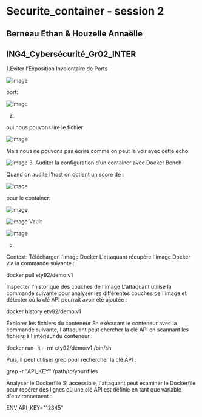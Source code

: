 # Securite_container - session 2
## Berneau Ethan & Houzelle Annaëlle
## ING4_Cybersécurité_Gr02_INTER

1.Éviter l’Exposition Involontaire de Ports 

![image](https://github.com/user-attachments/assets/91cf8899-1c4c-46c6-9dcc-5a2d471783aa)

port: 

![image](https://github.com/user-attachments/assets/6edfd505-d58d-4c8d-ab50-29a2c91e0b9d)

2.
oui nous pouvons lire le fichier

![image](https://github.com/user-attachments/assets/bcf814d0-16d6-42e6-b819-e6d59d5b0f77)

Mais nous ne pouvons pas écrire comme on peut le voir avec cette echo:

![image](https://github.com/user-attachments/assets/dfcdf371-cf10-4b53-be5f-8cf5043edf0d)
3. Auditer la configuration d’un container avec Docker Bench

Quand on audite l'host on obtient un score de :

![image](https://github.com/user-attachments/assets/3bee5764-4f53-45dd-909c-e0cea7171ade)

pour le container: 

![image](https://github.com/user-attachments/assets/8137e771-ed00-46f1-b52f-7974afcd9feb)


![image](https://github.com/user-attachments/assets/69e651f4-cb68-44cb-a9d6-2bacc6062956)
Vault

![image](https://github.com/user-attachments/assets/e1c03316-73ae-4b5b-aea6-f4fe81226b46)


5.
Context:
Télécharger l'image Docker
L'attaquant récupère l'image Docker via la commande suivante :

docker pull ety92/demo:v1

Inspecter l'historique des couches de l'image
L'attaquant utilise la commande suivante pour analyser les différentes couches de l'image et détecter où la clé API pourrait avoir été ajoutée :

docker history ety92/demo:v1

Explorer les fichiers du conteneur
En exécutant le conteneur avec la commande suivante, l'attaquant peut chercher la clé API en scannant les fichiers à l'intérieur du conteneur :

docker run -it --rm ety92/demo:v1 /bin/sh

Puis, il peut utiliser grep pour rechercher la clé API :

grep -r "API_KEY" /path/to/your/files

Analyser le Dockerfile
Si accessible, l'attaquant peut examiner le Dockerfile pour repérer des lignes où une clé API est définie en tant que variable d'environnement :

ENV API_KEY="12345"

